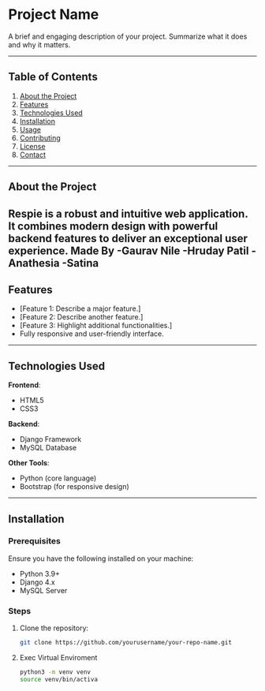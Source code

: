 # Project Name

A brief and engaging description of your project. Summarize what it does and why it matters.

---

## Table of Contents

1. [About the Project](#about-the-project)
2. [Features](#features)
3. [Technologies Used](#technologies-used)
4. [Installation](#installation)
5. [Usage](#usage)
6. [Contributing](#contributing)
7. [License](#license)
8. [Contact](#contact)

---

## About the Project

**Respie** is a robust and intuitive web application. It combines modern design with powerful backend features to deliver an exceptional user experience.
Made By
-Gaurav Nile
-Hruday Patil
-Anathesia
-Satina
---

## Features

- [Feature 1: Describe a major feature.]
- [Feature 2: Describe another feature.]
- [Feature 3: Highlight additional functionalities.]
- Fully responsive and user-friendly interface.

---

## Technologies Used

**Frontend**:
- HTML5
- CSS3

**Backend**:
- Django Framework
- MySQL Database

**Other Tools**:
- Python (core language)
- Bootstrap (for responsive design)

---

## Installation

### Prerequisites

Ensure you have the following installed on your machine:

- Python 3.9+
- Django 4.x
- MySQL Server

### Steps

1. Clone the repository:
   ```bash
   git clone https://github.com/yourusername/your-repo-name.git
2. Exec Virtual Enviroment
   ```bash
   python3 -m venv venv
   source venv/bin/activa
